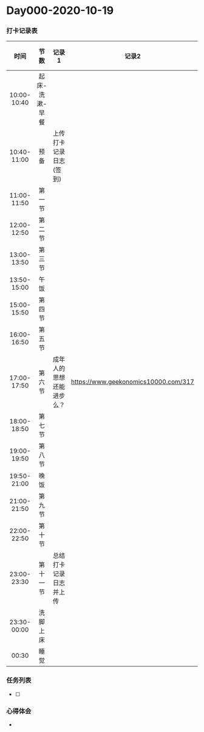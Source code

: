 # Day000-2020-10-19

### 打卡记录表

|    时间     |      节数      | 记录1                    | 记录2                                | 记录3        | 记录4 | 记录5 |
| :---------: | :------------: | ------------------------ | ------------------------------------ | ------------ | ----- | ----- |
| 10:00-10:40 | 起床-洗漱-早餐 |                          |                                      |              |       |       |
| 10:40-11:00 |      预备      | 上传打卡记录日志(签到)   |                                      |              |       |       |
| 11:00-11:50 |     第一节     |                          |                                      |              |       |       |
| 12:00-12:50 |     第二节     |                          |                                      |              |       |       |
| 13:00-13:50 |     第三节     |                          |                                      |              |       |       |
| 13:50-15:00 |      午饭      |                          |                                      |              |       |       |
| 15:00-15:50 |     第四节     |                          |                                      |              |       |       |
| 16:00-16:50 |     第五节     |                          |                                      |              |       |       |
| 17:00-17:50 |     第六节     | 成年人的思想还能进步么？ | https://www.geekonomics10000.com/317 | 刮目相看指数 |       |       |
| 18:00-18:50 |     第七节     |                          |                                      |              |       |       |
| 19:00-19:50 |     第八节     |                          |                                      |              |       |       |
| 19:50-21:00 |      晚饭      |                          |                                      |              |       |       |
| 21:00-21:50 |     第九节     |                          |                                      |              |       |       |
| 22:00-22:50 |     第十节     |                          |                                      |              |       |       |
| 23:00-23:30 |    第十一节    | 总结打卡记录日志并上传   |                                      |              |       |       |
| 23:30-00:00 |    洗脚上床    |                          |                                      |              |       |       |
|    00:30    |      睡觉      |                          |                                      |              |       |       |

### 任务列表

- [ ] 

### 心得体会

- 